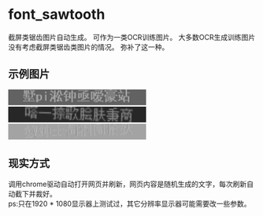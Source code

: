 # font_sawtooth
截屏类锯齿图片自动生成。
可作为一类OCR训练图片。
大多数OCR生成训练图片没有考虑截屏类锯齿类图片的情况。
弥补了这一种。
## 示例图片
![res_imgs/0/000000.jpg](res_imgs/0/000000.jpg)
![res_imgs/0/000550.bmp](res_imgs/0/000550.bmp)
![res_imgs/0/000998.jpg](res_imgs/0/000998.jpg)
## 现实方式
调用chrome驱动自动打开网页并刷新，网页内容是随机生成的文字，每次刷新自动截下并裁好。<br>
ps:只在1920 * 1080显示器上测试过，其它分辨率显示器可能需要改一些参数。

